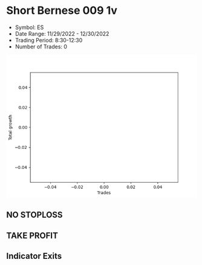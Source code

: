 # Short Bernese 009 1v 
- Symbol: ES
- Date Range: 11/29/2022 - 12/30/2022
- Trading Period: 8:30-12:30
- Number of Trades: 0

![Plot](ShortBernese0091vES.png)
## NO STOPLOSS














## TAKE PROFIT











## Indicator Exits

